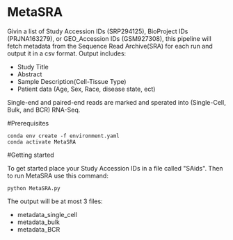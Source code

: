 # MetaSRA

Givin a list of Study Accession IDs (SRP294125), BioProject IDs (PRJNA163279), or GEO_Accession IDs (GSM927308), this pipeline will fetch metadata from the Sequence Read Archive(SRA) for each run and output it in a csv format. Output includes:
* Study Title
* Abstract
* Sample Description(Cell-Tissue Type)
* Patient data (Age, Sex, Race, disease state, ect) 


Single-end and paired-end reads are marked and sperated  into (Single-Cell, Bulk, and BCR) RNA-Seq. 

#Prerequisites
```
conda env create -f environment.yaml
conda activate MetaSRA
```

#Getting started

To get started place your Study Accession IDs in a file called "SAids".
Then to run MetaSRA use this command:
```
python MetaSRA.py 
```

The output will be at most 3 files:
* metadata_single_cell
* metadata_bulk
* metadata_BCR



